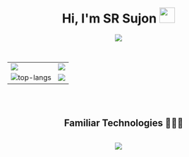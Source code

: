 <h1 align="center"><b>Hi, I'm SR Sujon</b> 
  <img src="https://media.giphy.com/media/hvRJCLFzcasrR4ia7z/giphy.gif" width="35">
</h1>

<p align="center">
  <a href="https://github.com/DenverCoder1/readme-typing-svg">
    <img src="https://readme-typing-svg.herokuapp.com?font=Time+New+Roman&color=cyan&size=25&center=true&vCenter=true&width=600&height=100&lines=Welcome+to+my+profile;I'm+a+Full-Stack+Developer;ML/AI+Engineer;Data+Science+Enthusiast;Researcher;Love+to+learn+new+stuff">
  </a>
</p>

<br>

<!-- GitHub Stats & Pinned Repos -->
<table align="center">
  <tr>
    <td>
      <img src="https://github-readme-stats.vercel.app/api?username=SR-Sujon&show_icons=true&theme=tokyonight">
    </td>
    <td>
      <a href="https://github.com/SR-Sujon/takaramichi">
        <img src="https://github-readme-stats.vercel.app/api/pin/?username=SR-Sujon&repo=Takaramichi&theme=tokyonight">
      </a>
    </td>
  </tr>
  <tr>
    <td>
      <img src="https://github-readme-stats.vercel.app/api/top-langs/?username=SR-Sujon&layout=compact&theme=tokyonight" alt="top-langs">
    </td>
    <td>
      <a href="https://github.com/SR-Sujon/Chatter-AI">
        <img src="https://github-readme-stats.vercel.app/api/pin/?username=SR-Sujon&repo=Chatter-AI&theme=tokyonight">
      </a>
    </td>
  </tr>
</table>

<br>

<!-- Technologies Section -->
<div id="user-content-toc">
  <ul align="center">
    <summary><h2 style="display: inline-block">Familiar Technologies 👨🏻‍💻</h2></summary>
  </ul>
</div>

<p align="center">
  <a href="https://skillicons.dev">
    <img src="https://skillicons.dev/icons?i=git,github,py,react,html,java,js,linux,md,mysql,nextjs,nodejs,redux,tailwind,mongodb,ts,vscode,aws,cpp,css,docker,postgres,express,figma,firebase,redis,postman,kubernetes&perline=14">
  </a>
</p>

<br>
